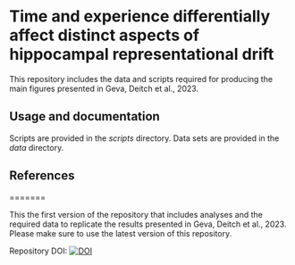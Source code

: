 # Time and experience differentially affect distinct aspects of hippocampal representational drift
This repository includes the data and scripts required for producing the main figures presented in Geva, Deitch et al., 2023. 

## Usage and documentation
Scripts are provided in the *scripts* directory.
Data sets are provided in the *data* directory.

## References


=======

This the first version of the repository that includes analyses and the required data to replicate the results presented in Geva, Deitch et al., 2023.  Please make sure to use the latest version of this repository.

Repository DOI:
[![DOI](https://zenodo.org/badge/630706491.svg)](https://zenodo.org/badge/latestdoi/630706491)
